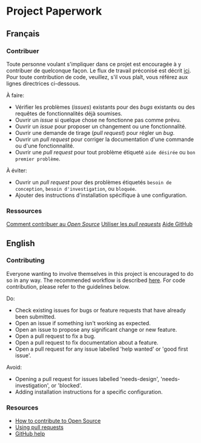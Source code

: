 # Project Paperwork

## Français

### Contribuer

Toute personne voulant s'impliquer dans ce projet est encouragée à y contribuer de quelconque façon. Le flux de travail préconisé est décrit [ici](https://docs.github.com/en/get-started/using-github/github-flow). Pour toute contribution de code, veuillez, s'il vous plaît, vous référez aux lignes directrices ci-dessous.  

À faire:  
* Vérifier les problèmes (*issues*) existants pour des *bugs* existants ou des requêtes de fonctionnalités déjà soumises.
* Ouvrir un *issue* si quelque chose ne fonctionne pas comme prévu.
* Ouvrir un *issue* pour proposer un changement ou une fonctionnalité.
* Ouvrir une demande de tirage (*pull request*) pour régler un *bug*.
* Ouvrir un *pull request* pour corriger la documentation d'une commande ou d'une fonctionnalité.
* Ouvrir une *pull request* pour tout problème étiqueté `aide désirée` ou `bon premier problème`.

À éviter:
* Ouvrir un *pull request* pour des problèmes étiquetés `besoin de conception`, `besoin d'investigation`, ou `bloquée`.
* Ajouter des instructions d'installation spécifique à une configuration.

### Ressources

[Comment contribuer au *Open Source*][]
[Utiliser les *pull requests*][]
[Aide GitHub][]

## English

### Contributing

Everyone wanting to involve themselves in this project is encouraged to do so in any way. The recommended workflow is described [here](https://docs.github.com/en/get-started/using-github/github-flow). For code contribution, please refer to the guidelines below.

Do:
* Check existing issues for bugs or feature requests that have already been submitted.
* Open an issue if something isn't working as expected.
* Open an issue to propose any significant change or new feature.
* Open a pull request to fix a bug.
* Open a pull request to fix documentation about a feature.
* Open a pull request for any issue labelled 'help wanted' or 'good first issue'.

Avoid:
* Opening a pull request for issues labelled 'needs-design', 'needs-investigation', or 'blocked'.
* Adding installation instructions for a specific configuration.

### Resources

- [How to contribute to Open Source][]
- [Using pull requests][]
- [GitHub help][]


[Comment contribuer au *Open Source*]: https://opensource.guide/how-to-contribute/
[Utiliser les *pull requests*]: https://docs.github.com/en/free-pro-team@latest/github/collaborating-with-issues-and-pull-requests/about-pull-requests
[Aide GitHub]: https://docs.github.com/


[How to contribute to Open Source]: https://opensource.guide/how-to-contribute/
[Using pull requests]: https://docs.github.com/en/free-pro-team@latest/github/collaborating-with-issues-and-pull-requests/about-pull-requests
[GitHub help]: https://docs.github.com/

